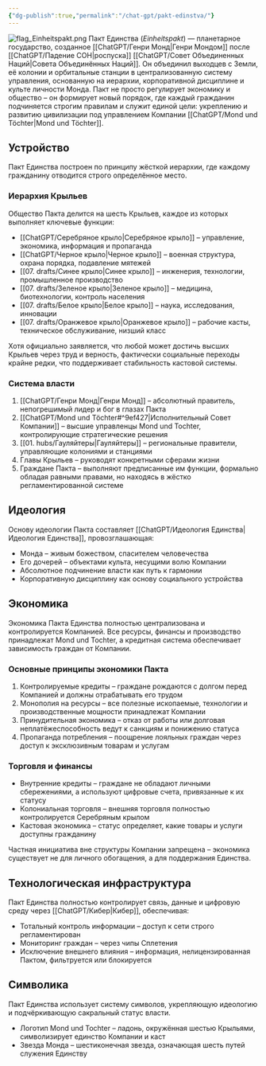 ```yaml
---
{"dg-publish":true,"permalink":"/chat-gpt/pakt-edinstva/"}
---
```


![flag_Einheitspakt.png](/img/user/09.%20files/flag_Einheitspakt.png)
Пакт Единства (*Einheitspakt*) — планетарное государство, созданное [[ChatGPT/Генри Монд\|Генри Мондом]] после [[ChatGPT/Падение СОН\|роспуска]] [[ChatGPT/Совет Объединенных Наций\|Совета Объединённых Наций]]. Он объединил выходцев с Земли, её колонии и орбитальные станции в централизованную систему управления, основанную на иерархии, корпоративной дисциплине и культе личности Монда.
Пакт не просто регулирует экономику и общество – он формирует новый порядок, где каждый гражданин подчиняется строгим правилам и служит единой цели: укреплению и развитию цивилизации под управлением Компании [[ChatGPT/Mond und Töchter\|Mond und Töchter]].

## Устройство
Пакт Единства построен по принципу жёсткой иерархии, где каждому гражданину отводится строго определённое место.
### Иерархия Крыльев
Общество Пакта делится на шесть Крыльев, каждое из которых выполняет ключевые функции:

- [[ChatGPT/Серебряное крыло\|Серебряное крыло]] – управление, экономика, информация и пропаганда
- [[ChatGPT/Черное крыло\|Черное крыло]] – военная структура, охрана порядка, подавление мятежей
- [[07. drafts/Синее крыло\|Синее крыло]] – инженерия, технологии, промышленное производство
- [[07. drafts/Зеленое крыло\|Зеленое крыло]] – медицина, биотехнологии, контроль населения
- [[07. drafts/Белое крыло\|Белое крыло]] – наука, исследования, инновации
- [[07. drafts/Оранжевое крыло\|Оранжевое крыло]] – рабочие касты, техническое обслуживание, низший класс

Хотя официально заявляется, что любой может достичь высших Крыльев через труд и верность, фактически социальные переходы крайне редки, что поддерживает стабильность кастовой системы.

### Система власти
1. [[ChatGPT/Генри Монд\|Генри Монд]] – абсолютный правитель, непогрешимый лидер и бог в глазах Пакта
2. [[ChatGPT/Mond und Töchter#^9ef427\|Исполнительный Совет Компании]] – высшие управленцы Mond und Tochter, контролирующие стратегические решения
3. [[01. hubs/Гауляйтеры\|Гауляйтеры]] – региональные правители, управляющие колониями и станциями
4. Главы Крыльев – руководят конкретными сферами жизни
5. Граждане Пакта – выполняют предписанные им функции, формально обладая равными правами, но находясь в жёстко регламентированной системе
## Идеология
Основу идеологии Пакта составляет [[ChatGPT/Идеология Единства\|Идеология Единства]], провозглашающая:

- Монда – живым божеством, спасителем человечества
- Его дочерей – объектами культа, несущими волю Компании
- Абсолютное подчинение власти как путь к гармонии
- Корпоративную дисциплину как основу социального устройства

## Экономика
Экономика Пакта Единства полностью централизована и контролируется Компанией. Все ресурсы, финансы и производство принадлежат Mond und Tochter, а кредитная система обеспечивает зависимость граждан от Компании.
### Основные принципы экономики Пакта
1. Контролируемые кредиты – граждане рождаются с долгом перед Компанией и должны отрабатывать его трудом
2. Монополия на ресурсы – все полезные ископаемые, технологии и производственные мощности принадлежат Компании
3. Принудительная экономика – отказ от работы или долговая неплатёжеспособность ведут к санкциям и понижению статуса
4. Пропаганда потребления – поощрение лояльных граждан через доступ к эксклюзивным товарам и услугам

### Торговля и финансы
- Внутренние кредиты – граждане не обладают личными сбережениями, а используют цифровые счета, привязанные к их статусу 
- Колониальная торговля – внешняя торговля полностью контролируется Серебряным крылом
- Кастовая экономика – статус определяет, какие товары и услуги доступны гражданину

Частная инициатива вне структуры Компании запрещена – экономика существует не для личного обогащения, а для поддержания Единства.

## Технологическая инфраструктура
Пакт Единства полностью контролирует связь, данные и цифровую среду через [[ChatGPT/Кибер\|Кибер]], обеспечивая:

- Тотальный контроль информации – доступ к сети строго регламентирован
- Мониторинг граждан – через чипы Сплетения
- Исключение внешнего влияния – информация, нелицензированная Пактом, фильтруется или блокируется

## Символика
Пакт Единства использует систему символов, укрепляющую идеологию и подчёркивающую сакральный статус власти.

- Логотип Mond und Tochter – ладонь, окружённая шестью Крыльями, символизирует единство Компании и каст
- Звезда Монда – шестиконечная звезда, означающая шесть путей служения Единству